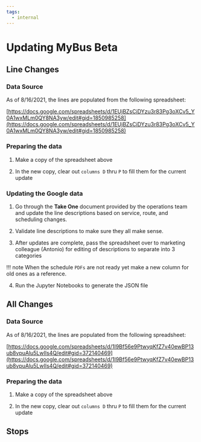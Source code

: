 ```yaml
---
tags:
  - internal
---
```


# Updating MyBus Beta

## Line Changes
### Data Source

As of 8/16/2021, the lines are populated from the following spreadsheet:

[https://docs.google.com/spreadsheets/d/1EUjBZsCiDYzu3r83Pg3oXCv5_Y0A1wxMLm0QY8NA3yw/edit#gid=1850985258](https://docs.google.com/spreadsheets/d/1EUjBZsCiDYzu3r83Pg3oXCv5_Y0A1wxMLm0QY8NA3yw/edit#gid=1850985258)

### Preparing the data

1. Make a copy of the spreadsheet above
   
2. In the new copy, clear out `columns D` thru `P` to fill them for the current update

### Updating the Google data
1. Go through the **Take One** document provided by the operations team and update the line descriptions based on service, route, and scheduling changes.

2. Validate line descriptions to make sure they all make sense.

3. After updates are complete, pass the spreadsheet over to marketing colleague (Antonio) for editing of descriptions to separate into 3 categories

!!! note
  When the schedule `PDFs` are not ready yet make a new column for old ones as a reference.

4. Run the Jupyter Notebooks to generate the JSON file

## All Changes

### Data Source

As of 8/16/2021, the lines are populated from the following spreadsheet:

[https://docs.google.com/spreadsheets/d/1I9Bf56e9PtwyqKfZ7v40ewBP13ub8vpuAlu5LwIls4Q/edit#gid=372140469](https://docs.google.com/spreadsheets/d/1I9Bf56e9PtwyqKfZ7v40ewBP13ub8vpuAlu5LwIls4Q/edit#gid=372140469)

### Preparing the data

1. Make a copy of the spreadsheet above
   
2. In the new copy, clear out `columns D` thru `P` to fill them for the current update


## Stops
